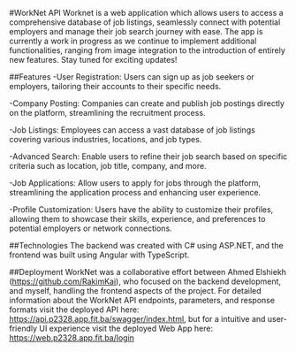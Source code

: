 #WorkNet API
Worknet is a web application which allows users to access a comprehensive database of job listings, seamlessly connect with potential employers and manage their job search journey with ease. The app is currently a work in progress as we continue to implement additional functionalities, ranging from image integration to the introduction of entirely new features. Stay tuned for exciting updates!

##Features
-User Registration: Users can sign up as job seekers or employers, tailoring their accounts to their specific needs.

-Company Posting: Companies can create and publish job postings directly on the platform, streamlining the recruitment process.

-Job Listings: Employees can access a vast database of job listings covering various industries, locations, and job types.

-Advanced Search: Enable users to refine their job search based on specific criteria such as location, job title, company, and more.

-Job Applications: Allow users to apply for jobs through the platform, streamlining the application process and enhancing user experience.

-Profile Customization: Users have the ability to customize their profiles, allowing them to showcase their skills, experience, and preferences to potential employers or network connections.

##Technologies
The backend was created with C# using ASP.NET, and the frontend was built using Angular with TypeScript.

##Deployment
WorkNet was a collaborative effort between Ahmed Elshiekh (https://github.com/RakimKai), who focused on the backend development, and myself, handling the frontend aspects of the project. For detailed information about the WorkNet API endpoints, parameters, and response formats visit the deployed API here: https://api.p2328.app.fit.ba/swagger/index.html, but for a intuitive and user-friendly UI experience visit the deployed Web App here: https://web.p2328.app.fit.ba/login 
